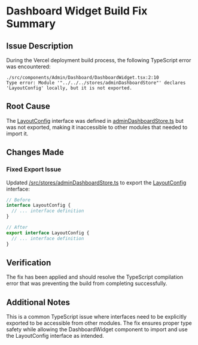 # Dashboard Widget Build Fix Summary

## Issue Description
During the Vercel deployment build process, the following TypeScript error was encountered:

```
./src/components/Admin/Dashboard/DashboardWidget.tsx:2:10
Type error: Module '"../../../stores/adminDashboardStore"' declares 'LayoutConfig' locally, but it is not exported.
```

## Root Cause
The [LayoutConfig](file:///Users/bfguo/Dropbox/Mac/Documents/LinkDAO/app/frontend/src/stores/adminDashboardStore.ts#L5-L12) interface was defined in [adminDashboardStore.ts](file:///Users/bfguo/Dropbox/Mac/Documents/LinkDAO/app/frontend/src/stores/adminDashboardStore.ts) but was not exported, making it inaccessible to other modules that needed to import it.

## Changes Made

### Fixed Export Issue
Updated [/src/stores/adminDashboardStore.ts](file:///Users/bfguo/Dropbox/Mac/Documents/LinkDAO/app/frontend/src/stores/adminDashboardStore.ts) to export the [LayoutConfig](file:///Users/bfguo/Dropbox/Mac/Documents/LinkDAO/app/frontend/src/stores/adminDashboardStore.ts#L5-L12) interface:

```typescript
// Before
interface LayoutConfig {
  // ... interface definition
}

// After
export interface LayoutConfig {
  // ... interface definition
}
```

## Verification
The fix has been applied and should resolve the TypeScript compilation error that was preventing the build from completing successfully.

## Additional Notes
This is a common TypeScript issue where interfaces need to be explicitly exported to be accessible from other modules. The fix ensures proper type safety while allowing the DashboardWidget component to import and use the LayoutConfig interface as intended.